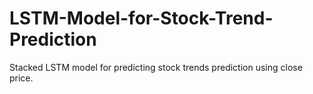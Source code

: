 # LSTM-Model-for-Stock-Trend-Prediction
Stacked LSTM model for predicting stock trends prediction using close price.
